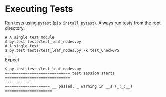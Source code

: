 # Executing Tests

Run tests using `pytest` (`pip install pytest`). Always run tests from the root directory.

```
# A single test module
$ py.test tests/test_leaf_nodes.py
# A single test
$ py.test tests/test_leaf_nodes.py -k test_CheckGPS
```
Expect
```
$ py.test tests/test_leaf_nodes.py
============================= test session starts =============================
..............
==================== __ passed, _ warning in __s (_:_:__) =====================
```